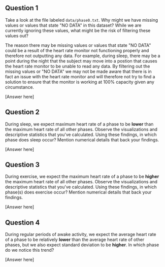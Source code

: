 ## Question 1

Take a look at the file labeled `data/phase0.txt`. Why might we have missing values or values that state "NO DATA" in this dataset? While we are currently ignoring these values, what might be the risk of filtering these values out?

The reason there may be missing values or values that state "NO DATA" could be a result of the heart rate monitor not functioning properly and therefore not outputting any data. For example, during sleep, there may be a point during the night that the subject may move into a postion that causes the heart rate monitor to be unable to read any data. By filtering out the missing values or "NO DATA" we may not be made aware that there is in fact an issue with the heart rate monitor and will therefore not try to find a solution to ensure that the monitor is working at 100% capacity given any circumstance.

[Answer here]

## Question 2

During sleep, we expect maximum heart rate of a phase to be **lower** than the maximum heart rate of all other phases. Observe the visualizations and descriptive statistics that you've calculated. Using these findings, in which phase does sleep occur? Mention numerical details that back your findings.

[Answer here]

## Question 3

During exercise, we expect the maximum heart rate of a phase to be **higher** the maximum heart rate of all other phases. Observe the visualizations and descriptive statistics that you've calculated. Using these findings, in which phase(s) does exercise occur? Mention numerical details that back your findings. 

[Answer here]

## Question 4

During regular periods of awake activity, we expect the average heart rate of a phase to be relatively **lower** than the average heart rate of other phases, but we also expect standard deviation to be **higher**. In which phase do we notice this trend?

[Answer here]
